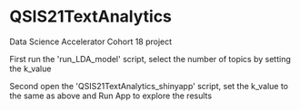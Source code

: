 # QSIS21TextAnalytics
Data Science Accelerator Cohort 18 project

First run the 'run_LDA_model' script, select the number of topics by setting the k_value

Second open the 'QSIS21TextAnalytics_shinyapp' script, set the k_value to the same as above and Run App to explore the results

